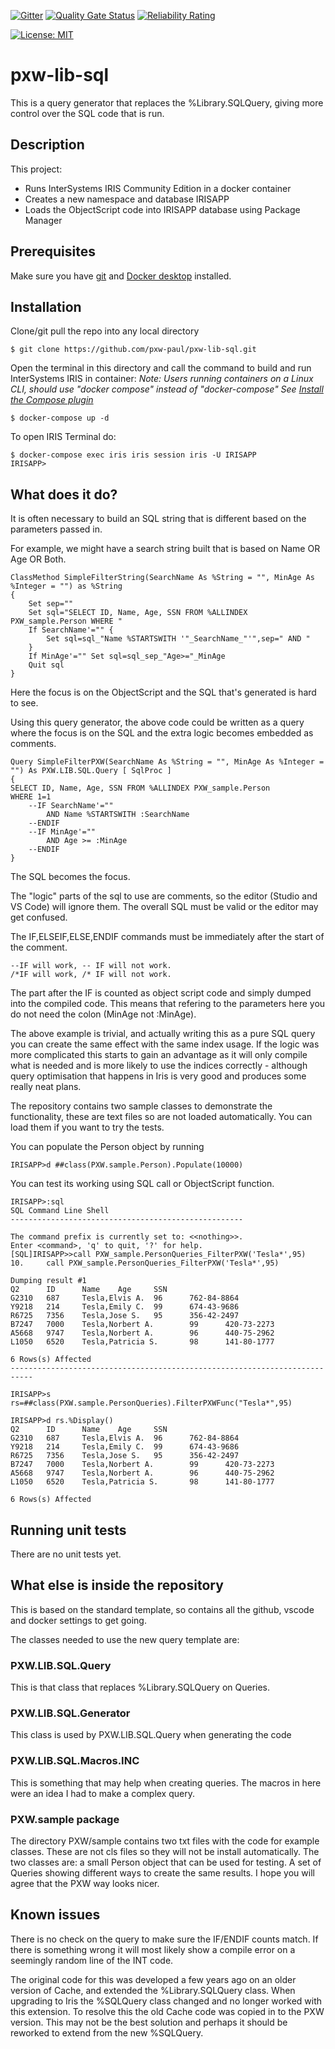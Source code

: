  [![Gitter](https://img.shields.io/badge/Available%20on-Intersystems%20Open%20Exchange-00b2a9.svg)](https://openexchange.intersystems.com/package/intersystems-iris-dev-template)
 [![Quality Gate Status](https://community.objectscriptquality.com/api/project_badges/measure?project=intersystems_iris_community%2Fintersystems-iris-dev-template&metric=alert_status)](https://community.objectscriptquality.com/dashboard?id=intersystems_iris_community%2Fintersystems-iris-dev-template)
 [![Reliability Rating](https://community.objectscriptquality.com/api/project_badges/measure?project=intersystems_iris_community%2Fintersystems-iris-dev-template&metric=reliability_rating)](https://community.objectscriptquality.com/dashboard?id=intersystems_iris_community%2Fintersystems-iris-dev-template)

[![License: MIT](https://img.shields.io/badge/License-MIT-blue.svg?style=flat&logo=AdGuard)](LICENSE)
# pxw-lib-sql
This is a query generator that replaces the %Library.SQLQuery, giving more control over the SQL code that is run.

## Description
This project:
* Runs InterSystems IRIS Community Edition in a docker container
* Creates a new namespace and database IRISAPP
* Loads the ObjectScript code into IRISAPP database using Package Manager

## Prerequisites
Make sure you have [git](https://git-scm.com/book/en/v2/Getting-Started-Installing-Git) and [Docker desktop](https://www.docker.com/products/docker-desktop) installed.

## Installation

Clone/git pull the repo into any local directory

```
$ git clone https://github.com/pxw-paul/pxw-lib-sql.git
```

Open the terminal in this directory and call the command to build and run InterSystems IRIS in container:
*Note: Users running containers on a Linux CLI, should use "docker compose" instead of "docker-compose"*
*See [Install the Compose plugin](https://docs.docker.com/compose/install/linux/)*



```
$ docker-compose up -d
```

To open IRIS Terminal do:

```
$ docker-compose exec iris iris session iris -U IRISAPP
IRISAPP>
```

## What does it do?
It is often necessary to build an SQL string that is different based on the parameters passed in. 

For example, we might have a search string built that is based on Name OR Age OR Both.

```
ClassMethod SimpleFilterString(SearchName As %String = "", MinAge As %Integer = "") as %String
{
    Set sep=""
    Set sql="SELECT ID, Name, Age, SSN FROM %ALLINDEX PXW_sample.Person WHERE "
    If SearchName'="" {
        Set sql=sql_"Name %STARTSWITH '"_SearchName_"'",sep=" AND "
    }
    If MinAge'="" Set sql=sql_sep_"Age>="_MinAge
    Quit sql
}
```
Here the focus is on the ObjectScript and the SQL that's generated is hard to see.

Using this query generator, the above code could be written as a query where the focus is on the SQL and the extra logic becomes embedded as comments.
```
Query SimpleFilterPXW(SearchName As %String = "", MinAge As %Integer = "") As PXW.LIB.SQL.Query [ SqlProc ]
{
SELECT ID, Name, Age, SSN FROM %ALLINDEX PXW_sample.Person 
WHERE 1=1
    --IF SearchName'=""
        AND Name %STARTSWITH :SearchName
    --ENDIF
    --IF MinAge'="" 
        AND Age >= :MinAge
    --ENDIF
}
```
The SQL becomes the focus. 

The "logic" parts of the sql to use are comments, so the editor (Studio and VS Code) will ignore them. The overall SQL must be valid or the editor may get confused. 

The IF,ELSEIF,ELSE,ENDIF commands must be immediately after the start of the comment.
```
--IF will work, -- IF will not work.
/*IF will work, /* IF will not work.
```

The part after the IF is counted as object script code and simply dumped into the compiled code. This means that refering to the parameters here you do not need the colon (MinAge not :MinAge).

The above example is trivial, and actually writing this as a pure SQL query you can create the same effect with the same index usage. If the logic was more complicated this starts to gain an advantage as it will only compile what is needed and is more likely to use the indices correctly - although query optimisation that happens in Iris is very good and produces some really neat plans.

The repository contains two sample classes to demonstrate the functionality, these are text files so are not loaded automatically. You can load them if you want to try the tests.

You can populate the Person object by running
```
IRISAPP>d ##class(PXW.sample.Person).Populate(10000)
```
You can test its working using SQL call or ObjectScript function.
```
IRISAPP>:sql
SQL Command Line Shell
----------------------------------------------------

The command prefix is currently set to: <<nothing>>.
Enter <command>, 'q' to quit, '?' for help.
[SQL]IRISAPP>>call PXW_sample.PersonQueries_FilterPXW('Tesla*',95)
10.     call PXW_sample.PersonQueries_FilterPXW('Tesla*',95)

Dumping result #1
Q2      ID      Name    Age     SSN
G2310   687     Tesla,Elvis A.  96      762-84-8864
Y9218   214     Tesla,Emily C.  99      674-43-9686
R6725   7356    Tesla,Jose S.   95      356-42-2497
B7247   7000    Tesla,Norbert A.        99      420-73-2273
A5668   9747    Tesla,Norbert A.        96      440-75-2962
L1050   6520    Tesla,Patricia S.       98      141-80-1777

6 Rows(s) Affected
---------------------------------------------------------------------------
```
```
IRISAPP>s rs=##class(PXW.sample.PersonQueries).FilterPXWFunc("Tesla*",95)

IRISAPP>d rs.%Display()
Q2      ID      Name    Age     SSN
G2310   687     Tesla,Elvis A.  96      762-84-8864
Y9218   214     Tesla,Emily C.  99      674-43-9686
R6725   7356    Tesla,Jose S.   95      356-42-2497
B7247   7000    Tesla,Norbert A.        99      420-73-2273
A5668   9747    Tesla,Norbert A.        96      440-75-2962
L1050   6520    Tesla,Patricia S.       98      141-80-1777

6 Rows(s) Affected
```

## Running unit tests

There are no unit tests yet.


## What else is inside the repository

This is based on the standard template, so contains all the github, vscode and docker settings to get going.

The classes needed to use the new query template are:
### PXW.LIB.SQL.Query
This is that class that replaces %Library.SQLQuery on Queries.

### PXW.LIB.SQL.Generator
This class is used by PXW.LIB.SQL.Query when generating the code

### PXW.LIB.SQL.Macros.INC
This is something that may help when creating queries. The macros in here were an idea I had to make a complex query.

### PXW.sample package
The directory PXW/sample contains two txt files with the code for example classes. These are not cls files so they will not be install automatically.
The two classes are: a small Person object that can be used for testing. A set of Queries showing different ways to create the same results. I hope you will agree that the PXW way looks nicer.

## Known issues
There is no check on the query to make sure the IF/ENDIF counts match. If there is something wrong it will most likely show a compile error on a seemingly random line of the INT code.

The original code for this was developed a few years ago on an older version of Cache, and extended the %Library.SQLQuery class. When upgrading to Iris the %SQLQuery class changed and no longer worked with this extension. To resolve this the old Cache code was copied in to the PXW version. This may not be the best solution and perhaps it should be reworked to extend from the new %SQLQuery.

